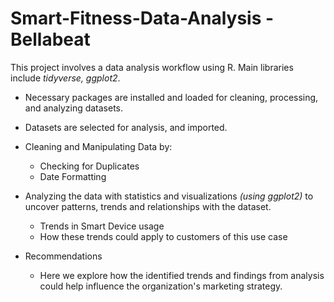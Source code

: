 # Smart-Fitness-Data-Analysis - Bellabeat 

This project involves a data analysis workflow using R. Main libraries include *tidyverse, ggplot2*.  

- Necessary packages are installed and loaded for cleaning, processing, and analyzing datasets. 

- Datasets are selected for analysis, and imported. 

- Cleaning and Manipulating Data by: 
    - Checking for Duplicates
    - Date Formatting

- Analyzing the data with statistics and visualizations *(using ggplot2)* to uncover patterns, trends and relationships with the dataset. 
    - Trends in Smart Device usage
    - How these trends could apply to customers of this use case

- Recommendations 
    - Here we explore how the identified trends and findings from analysis could help influence the organization's marketing strategy. 

